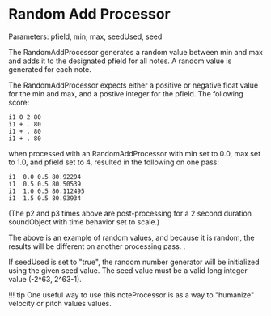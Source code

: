 # Random Add Processor

Parameters: pfield, min, max, seedUsed, seed

The RandomAddProcessor generates a random value between min and max and
adds it to the designated pfield for all notes. A random value is
generated for each note.

The RandomAddProcessor expects either a positive or negative float value
for the min and max, and a postive integer for the pfield. The following
score:

```csound-sco
i1 0 2 80
i1 + . 80
i1 + . 80
i1 + . 80
```

when processed with an RandomAddProcessor with min set to 0.0, max set
to 1.0, and pfield set to 4, resulted in the following on one pass:

```csound-sco
i1  0.0 0.5 80.92294
i1  0.5 0.5 80.50539
i1  1.0 0.5 80.112495
i1  1.5 0.5 80.93934
```

(The p2 and p3 times above are post-processing for a 2 second duration
soundObject with time behavior set to scale.)

The above is an example of random values, and because it is random, the
results will be different on another processing pass. .

If seedUsed is set to "true", the random number generator will be
initialized using the given seed value. The seed value must be a valid
long integer value (-2^63, 2^63-1).

!!! tip
    One useful way to use this noteProcessor is as a way to "humanize"
    velocity or pitch values values.
